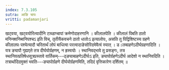 ```yaml
---
index: 7.3.105
sutra: आङि चापः
vritti: padamanjari
---
```


 खट्वया, खट्वयोरित्यादीनि टाब्डाप्चापां क्रमेणोदाहरणानि । कीलालपेति । कीलालं पिबति ठातो मनिन्क्वनिब्वनिपश्चऽ इति विच्, तृतीयैकवचने ठातो धातोःऽ इत्यालोपः, असति तु पिद्विशिष्टस्य ग्रहणे कीलालपः पश्येत्यादौ चरितार्थं लोपं बाधित्वा परत्वादाङेसोरिदमेवैत्वं स्यात् । ड।लब्ग्रहणेऽदीर्घग्रहणादिति । यत्र ङ्यापौ गृह्यएते तत्र दीर्घयोर्ग्रहणम्, न ह्रस्वयोः । स्थानिवद्भावे तु प्रसङ्गः, तत्र स्थानिवत्प्रतिषेधसूत्रप्रस्तावे वार्तिकम्---ठ्ङ्याब्ग्रहणेऽदीर्घःऽ इति, ङ्यापोर्ग्रहणेऽदीर्घ आदेशो न स्थानिवदिति । तत्रार्थादिदमुक्तं भवति---ङ्यापोर्ग्रहणे दीर्घयोर्ग्रहणमिति, तदिदं वृत्तिकारेण दर्शितम् ॥